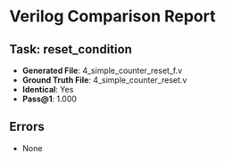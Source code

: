 
# Verilog Comparison Report

## Task: reset_condition
- **Generated File**: 4_simple_counter_reset_f.v
- **Ground Truth File**: 4_simple_counter_reset.v
- **Identical**: Yes
- **Pass@1**: 1.000

## Errors
- None
